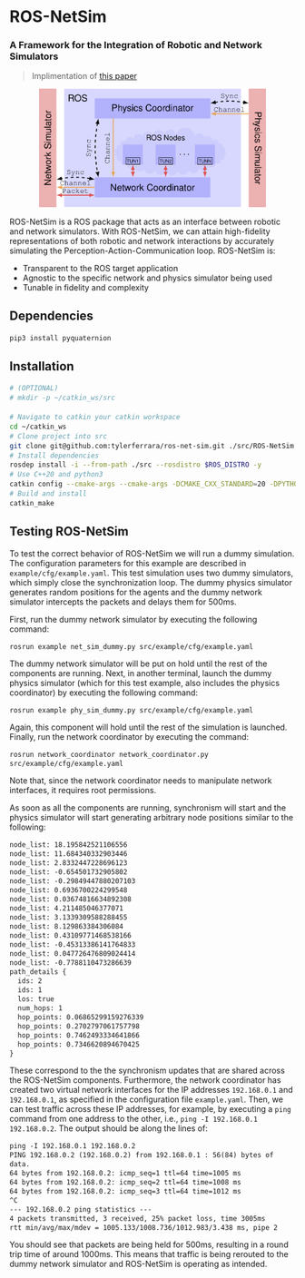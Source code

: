 # ROS-NetSim 
### A Framework for the Integration of Robotic and Network Simulators
> Implimentation of [this paper](https://arxiv.org/abs/2101.10113)
<p align="center">
  <img src="./architecture.png" alt="ROS-NetSim architecture" width="400">
</p>

ROS-NetSim is a ROS package that acts as an interface between robotic and network simulators. With ROS-NetSim, we can attain high-fidelity representations of both robotic and network interactions by accurately simulating the Perception-Action-Communication loop. ROS-NetSim is:

* Transparent to the ROS target application
* Agnostic to the specific network and physics simulator being used
* Tunable in fidelity and complexity

## Dependencies
```zsh
pip3 install pyquaternion
```

## Installation

```zsh
# (OPTIONAL)
# mkdir -p ~/catkin_ws/src

# Navigate to catkin your catkin workspace
cd ~/catkin_ws
# Clone project into src
git clone git@github.com:tylerferrara/ros-net-sim.git ./src/ROS-NetSim
# Install dependencies
rosdep install -i --from-path ./src --rosdistro $ROS_DISTRO -y
# Use C++20 and python3
catkin config --cmake-args --cmake-args -DCMAKE_CXX_STANDARD=20 -DPYTHON_EXECUTABLE=/path/to/python3
# Build and install
catkin_make
```

## Testing ROS-NetSim

To test the correct behavior of ROS-NetSim we will run a dummy simulation. The configuration parameters for this example are described in ```example/cfg/example.yaml```. This test simulation uses two dummy simulators, which simply close the synchronization loop. The dummy physics simulator generates random positions for the agents and the dummy network simulator intercepts the packets and delays them for 500ms. 

First, run the dummy network simulator by executing the following command:

```
rosrun example net_sim_dummy.py src/example/cfg/example.yaml 
```

The dummy network simulator will be put on hold until the rest of the components are running. Next, in another terminal, launch the dummy physics simulator (which for this test example, also includes the physics coordinator) by executing the following command:

```
rosrun example phy_sim_dummy.py src/example/cfg/example.yaml 
```

Again, this component will hold until the rest of the simulation is launched. Finally, run the network coordinator by executing the command:

```
rosrun network_coordinator network_coordinator.py src/example/cfg/example.yaml 
```

Note that, since the network coordinator needs to manipulate network interfaces,  it requires root permissions.

As soon as all the components are running, synchronism will start and the physics simulator will start generating arbitrary node positions similar to the following:

```
node_list: 18.195842521106556
node_list: 11.684340332903446
node_list: 2.8332447228696123
node_list: -0.654501732905802
node_list: -0.29849447880207103
node_list: 0.6936700224299548
node_list: 0.03674816634892308
node_list: 4.211485046377071
node_list: 3.1339309588288455
node_list: 8.129863384306084
node_list: 0.43109771468538166
node_list: -0.45313386141764833
node_list: 0.047726476809024414
node_list: -0.7788110473286639
path_details {
  ids: 2
  ids: 1
  los: true
  num_hops: 1
  hop_points: 0.06865299159276339
  hop_points: 0.2702797061757798
  hop_points: 0.7462493334641866
  hop_points: 0.7346620894670425
}
```

These correspond to the the synchronism updates that are shared across the ROS-NetSim components. Furthermore, the network coordinator has created two virtual network interfaces for the IP addresses ```192.168.0.1``` and ```192.168.0.1```, as specified in the configuration file ```example.yaml```. Then, we can test traffic across these IP addresses, for example, by executing a ```ping``` command from one address to the other, i.e., ```ping -I 192.168.0.1 192.168.0.2```. The output should be along the lines of:

```
ping -I 192.168.0.1 192.168.0.2
PING 192.168.0.2 (192.168.0.2) from 192.168.0.1 : 56(84) bytes of data.
64 bytes from 192.168.0.2: icmp_seq=1 ttl=64 time=1005 ms
64 bytes from 192.168.0.2: icmp_seq=2 ttl=64 time=1008 ms
64 bytes from 192.168.0.2: icmp_seq=3 ttl=64 time=1012 ms
^C
--- 192.168.0.2 ping statistics ---
4 packets transmitted, 3 received, 25% packet loss, time 3005ms
rtt min/avg/max/mdev = 1005.133/1008.736/1012.983/3.438 ms, pipe 2
```

You should see that packets are being held for 500ms, resulting in a round trip time of around 1000ms. This means that traffic is being rerouted to the dummy network simulator and ROS-NetSim is operating as intended.
